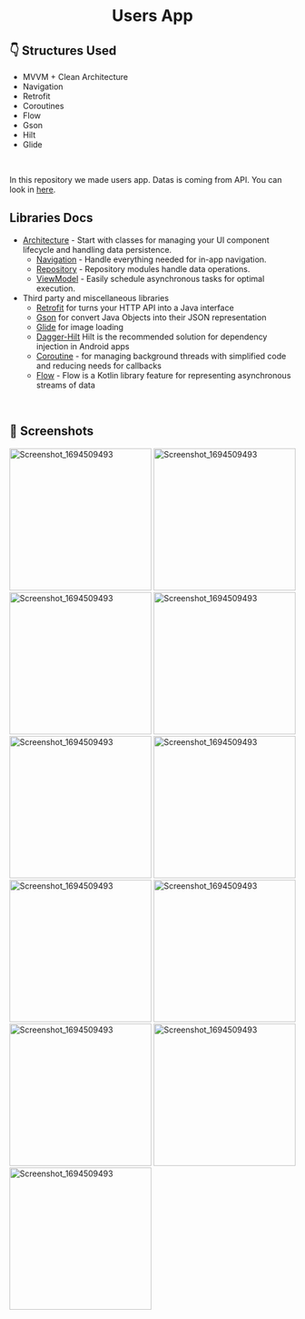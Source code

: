 # <p align="center"> Users App </p>  

## :point_down: Structures Used
- MVVM + Clean Architecture
- Navigation
- Retrofit
- Coroutines
- Flow
- Gson
- Hilt
- Glide
<br>

In this repository we made users app. Datas is coming from API. You can look in [here][1].

Libraries Docs
--------------
* [Architecture][10] - Start with classes for managing your UI component lifecycle and handling data
  persistence.
  * [Navigation][14] - Handle everything needed for in-app navigation.
  * [Repository][18] - Repository modules handle data operations.
  * [ViewModel][17] - Easily schedule asynchronous tasks for optimal execution.
* Third party and miscellaneous libraries
  * [Retrofit][90] for turns your HTTP API into a Java interface
  * [Gson][91] for convert Java Objects into their JSON representation
  * [Glide][92] for image loading
  * [Dagger-Hilt][93] Hilt is the recommended solution for dependency injection in Android apps
  * [Coroutine][15] - for managing background threads with simplified code and reducing needs for callbacks
  * [Flow][30] - Flow is a Kotlin library feature for representing asynchronous streams of data
<br>

## 📸 Screenshots
<p align="center">

</p>
<img src="https://github.com/hakanozer/tukcell_kotlin_2024/assets/70448538/ed957985-3278-4c15-a07c-fff22ae4ca41" alt="Screenshot_1694509493" width="250" height="auto">
<img src="https://github.com/hakanozer/tukcell_kotlin_2024/assets/70448538/7729dfd6-de9f-4651-8efd-e525c2d6c958" alt="Screenshot_1694509493" width="250" height="auto">
<img src="https://github.com/hakanozer/tukcell_kotlin_2024/assets/70448538/d9f31e55-8a6c-4c3e-b9ec-1525b37c73d3" alt="Screenshot_1694509493" width="250" height="auto">
<img src="https://github.com/hakanozer/tukcell_kotlin_2024/assets/70448538/2657f1dc-e29a-4a02-aa34-2dfc56220120" alt="Screenshot_1694509493" width="250" height="auto">
<img src="https://github.com/hakanozer/tukcell_kotlin_2024/assets/70448538/82d0440e-8465-4bb4-8473-e217ccf135c6" alt="Screenshot_1694509493" width="250" height="auto">
<img src="https://github.com/hakanozer/tukcell_kotlin_2024/assets/70448538/b6fd03e1-467f-4df6-b4f4-0ecd78927877" alt="Screenshot_1694509493" width="250" height="auto">
<img src="https://github.com/hakanozer/tukcell_kotlin_2024/assets/70448538/a1bf2985-ad20-46ff-b038-c30a3ed3e7bf" alt="Screenshot_1694509493" width="250" height="auto">
<img src="https://github.com/hakanozer/tukcell_kotlin_2024/assets/70448538/16e1d8b4-5d3b-4570-b204-c329f9b399fd" alt="Screenshot_1694509493" width="250" height="auto">
<img src="https://github.com/hakanozer/tukcell_kotlin_2024/assets/70448538/16864f73-1e72-46f4-9d10-b0e98d794a9b" alt="Screenshot_1694509493" width="250" height="auto">
<img src="https://github.com/hakanozer/tukcell_kotlin_2024/assets/70448538/18d8f997-c48d-44b7-b18e-31a156f73648" alt="Screenshot_1694509493" width="250" height="auto">
<img src="https://github.com/hakanozer/tukcell_kotlin_2024/assets/70448538/9ce75322-1b7c-4ed5-ab39-90e35f0976d4" alt="Screenshot_1694509493" width="250" height="auto">

[1]: https://dummyjson.com/users/
[10]: https://developer.android.com/topic/architecture
[15]: https://developer.android.com/kotlin/coroutines
[14]: https://developer.android.com/guide/navigation
[17]: https://developer.android.com/topic/libraries/architecture/viewmodel
[18]: https://developer.android.com/jetpack/guide#fetch-data
[90]: https://square.github.io/retrofit/
[91]: https://github.com/google/gson
[92]: https://github.com/bumptech/glide
[30]: https://developer.android.com/kotlin/flow
[93]: https://developer.android.com/training/dependency-injection/hilt-android
